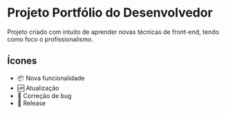 # Projeto Portfólio do Desenvolvedor

Projeto criado com intuito de aprender novas técnicas de front-end, tendo como foco o profissionalismo.

## Ícones

- :package: Nova funcionalidade
- :up: Atualização
- :bug: Correção de bug
- :checkered_flag: Release